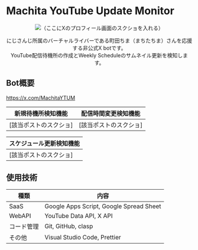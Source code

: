 # Machita YouTube Update Monitor

<div align="center">
  <img src="ここにXのプロフィール画面のスクショを入れる">（ここにXのプロフィール画面のスクショを入れる）
  <p>
    にじさんじ所属のバーチャルライバーである町田ちま（まちたちま）さんを応援する非公式X botです。<br />
    YouTube配信待機所の作成とWeekly Scheduleのサムネイル更新を検知します。
  </p>
</div>

## Bot概要

<https://x.com/MachitaYTUM>

| 新規待機所検知機能 | 配信時間変更検知機能 |
| - | - |
| [該当ポストのスクショ] | [該当ポストのスクショ] |

| スケジュール更新検知機能 |
| - |
| [該当ポストのスクショ] |

## 使用技術

| 種類 | 内容 |
| - | - |
| SaaS | Google Apps Script, Google Spread Sheet |
| WebAPI | YouTube Data API, X API |
| コード管理 | Git, GitHub, clasp |
| その他 | Visual Studio Code, Prettier |
